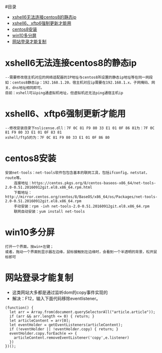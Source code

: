 #目录
- [xshell6无法连接centos8的静态ip](#xshell6无法连接centos8的静态ip)
- [xshell6、xftp6强制更新才能用](#xshell6xftp6强制更新才能用)
- [centos8安装](#centos8安装)
- [win10多分屏](#win10多分屏)
- [网站登录才能复制](#网站登录才能复制)

# xshell6无法连接centos8的静态ip
``` 
--需要修改宿主机对应的网络适配器的IP地址与centos8所设置的静态ip地址等在同一网段
如：centos8静态ip：192.168.1.20，宿主机对应ip需要在192.168.1.x，子网掩码、网关、dns地址相同即可。
目前：xshell可以ping通虚拟机地址，但虚拟机还无法ping通宿主机ip
```
# xshell6、xftp6强制更新才能用
```
--修改安装目录下nslicense.dll：7F 0C 81 F9 80 33 E1 01 0F 86 81为：7F 0C 81 F9 80 33 E1 01 0F 83 81
xshell/ftp5的为：7F 0C 81 F9 80 33 E1 01 0F 86 80
```
# centos8安装
```
安装net-tools：net-tools软件包包含基本的联网工具，包括ifconfig，netstat，route等。
    连接地址：https://centos.pkgs.org/8/centos-baseos-x86_64/net-tools-2.0-0.51.20160912git.el8.x86_64.rpm.html
    下载地址：http://mirror.centos.org/centos/8/BaseOS/x86_64/os/Packages/net-tools-2.0-0.51.20160912git.el8.x86_64.rpm
    手动安装：rpm -ivh net-tools-2.0-0.51.20160912git.el8.x86_64.rpm
    联网自动安装：yum install net-tools
```
# win10多分屏
```
打开一个界面，按win+左键；
或者，拖动一个界面到显示器左边缘，鼠标接触到左边缘时，会看到一个半透明的背景，松开鼠标即可
```

# 网站登录才能复制
- 这类网站大多都是通过监听dom的copy事件实现的
- 解决：F12，输入下面代码移除eventlistener。
```
(function() {
  let arr = Array.from(document.querySelectorAll("article.article"));
  if (arr && arr.length <= 0) { return; } 
  let articleContent = arr[0];
  let eventHolder = getEventListeners(articleContent);
  if (!eventHolder || !eventHolder.copy) { return; }
  eventHolder.copy.forEach(e => {
    articleContent.removeEventListener('copy',e.listener)
  })
})();
```
